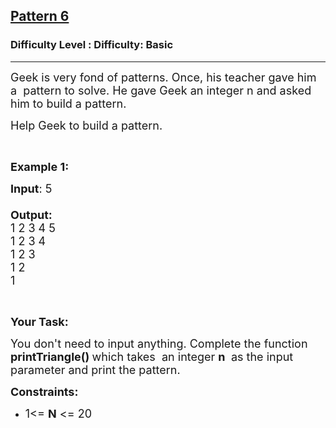 <h2><a href="https://www.geeksforgeeks.org/problems/triangle-number-1661489840/1?page=5&difficulty=Basic&status=unsolved,attempted&sortBy=accuracy">Pattern 6</a></h2><h3>Difficulty Level : Difficulty: Basic</h3><hr><div class="problems_problem_content__Xm_eO"><p><span style="font-size:18px">Geek is very fond of patterns. Once, his teacher gave him a&nbsp;&nbsp;pattern to solve. He gave Geek&nbsp;an integer n and asked him to build a pattern.</span></p>

<p><span style="font-size:18px">Help Geek to&nbsp;build a&nbsp;pattern.</span></p>

<p>&nbsp;</p>

<p><span style="font-size:18px"><strong>Example 1:</strong></span></p>

<p><span style="font-size:18px"><strong>Input</strong>: 5<br>
<br>
<strong>Output:</strong><br>
1 2 3 4 5<br>
1 2 3 4<br>
1 2&nbsp;3&nbsp;<br>
1 2&nbsp;&nbsp;<br>
1&nbsp;</span></p>

<p>&nbsp;</p>

<p><span style="font-size:18px"><strong>Your Task:</strong></span></p>

<p><span style="font-size:18px">You don't need to input anything. Complete the function <strong>printTriangle()&nbsp;</strong>which takes&nbsp; an integer <strong>n</strong> <strong>&nbsp;</strong>as the input parameter&nbsp;and print the pattern.</span></p>

<p><span style="font-size:18px"><strong>Constraints:</strong></span></p>

<ul>
	<li><span style="font-size:18px">1&lt;= <strong>N</strong> &lt;= 20</span></li>
</ul>
</div>